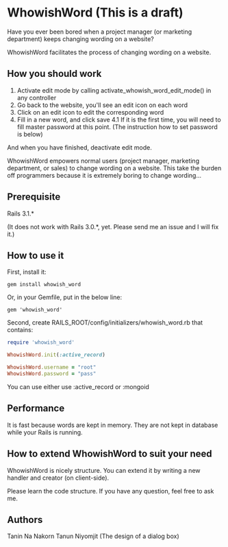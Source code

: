 WhowishWord (This is a draft)
====================

Have you ever been bored when a project manager (or marketing department) keeps changing wording on a website?

WhowishWord facilitates the process of changing wording on a website.


How you should work
-------------------

1. Activate edit mode by calling activate_whowish_word_edit_mode() in any controller
2. Go back to the website, you'll see an edit icon on each word
3. Click on an edit icon to edit the corresponding word
4. Fill in a new word, and click save
	4.1 If it is the first time, you will need to fill master password at this point. (The instruction how to set password is below)

And when you have finished, deactivate edit mode.

WhowishWord empowers normal users (project manager, marketing department, or sales) to change wording on a website.
This take the burden off programmers because it is extremely boring to change wording...


Prerequisite
-------------------

Rails 3.1.*

(It does not work with Rails 3.0.*, yet. Please send me an issue and I will fix it.)


How to use it
-------------------

First, install it:
```
gem install whowish_word
```

Or, in your Gemfile, put in the below line:
```
gem 'whowish_word'
```

Second, create RAILS_ROOT/config/initializers/whowish_word.rb that contains:

```ruby
require 'whowish_word'

WhowishWord.init(:active_record)

WhowishWord.username = "root"
WhowishWord.password = "pass"
```

You can use either use :active_record or :mongoid

Performance
-------------------

It is fast because words are kept in memory. They are not kept in database while your Rails is running.


How to extend WhowishWord to suit your need
-------------------------------------------------

WhowishWord is nicely structure. You can extend it by writing a new handler and creator (on client-side).

Please learn the code structure. If you have any question, feel free to ask me.


Authors
-------------------

Tanin Na Nakorn
Tanun Niyomjit (The design of a dialog box)
